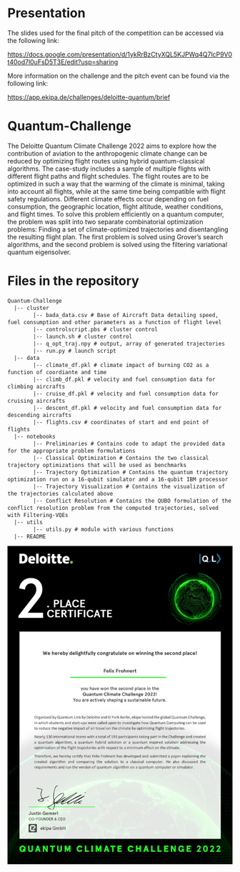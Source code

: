 # Presentation
The slides used for the final pitch of the competition can be accessed via the following link:

https://docs.google.com/presentation/d/1ykRrBzCtyXQL5KJPWq4Q7lcP9V0t40od7l0uFsD5T3E/edit?usp=sharing

More information on the challenge and the pitch event can be found via the following link:

https://app.ekipa.de/challenges/deloitte-quantum/brief

# Quantum-Challenge
The Deloitte Quantum Climate Challenge 2022 aims to explore how the contribution of aviation to the anthropogenic climate change can be reduced by optimizing flight routes using hybrid
quantum-classical algorithms. The case-study includes a sample of multiple flights with different
flight paths and flight schedules. The flight routes are to be optimized in such a way that the
warming of the climate is minimal, taking into account all flights, while at the same time being
compatible with flight safety regulations. Different climate effects occur depending on fuel consumption, the geographic location, flight altitude, weather conditions, and flight times. To solve
this problem efficiently on a quantum computer, the problem was split into two separate combinatorial optimization problems: Finding a set of climate-optimized trajectories and disentangling the
resulting flight plan. The first problem is solved using Grover’s search algorithms, and the second
problem is solved using the filtering variational quantum eigensolver.

# Files in the repository
    Quantum-Challenge
      |-- cluster
            |-- bada_data.csv # Base of Aircraft Data detailing ﻿speed, fuel consumption and other parameters as a function of flight level
            |-- controlscript.pbs # cluster control
            |-- launch.sh # cluster control
            |-- q_opt_traj.npy # output, array of generated trajectories
            |-- run.py # launch script
      |-- data
            |-- climate_df.pkl # climate impact of burning CO2 as a function of coordiante and time 
            |-- climb_df.pkl # velocity and fuel consumption data for climbing aircrafts
            |-- cruise_df.pkl # velocity and fuel consumption data for cruising aircrafts
            |-- descent_df.pkl # velocity and fuel consumption data for descending aircrafts 
            |-- flights.csv # coordinates of start and end point of flights 
      |-- notebooks
            |-- Preliminaries # Contains code to adapt the provided data for the appropriate problem formulations
            |-- Classical Optimization # Contains the two classical trajectory optimizations that will be used as benchmarks
            |-- Trajectory Optimization # Contains the quantum trajectory optimization run on a 16-qubit simulator and a 16-qubit IBM processor
            |-- Trajectory Visualization # Contains the visualization of the trajectories calculated above
            |-- Conflict Resolution # Contains the QUBO formulation of the conflict resolution problem from the computed trajectories, solved with Filtering-VQEs
      |-- utils
            |-- utils.py # module with various functions 
      |-- README
      
![alt text](img.png)
